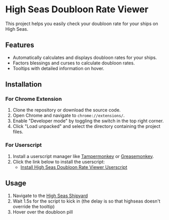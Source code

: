 # High Seas Doubloon Rate Viewer

This project helps you easily check your doubloon rate for your ships on High Seas.

## Features

- Automatically calculates and displays doubloon rates for your ships.
- Factors blessings and curses to calculate doubloon rates.
- Tooltips with detailed information on hover.

## Installation
### For Chrome Extension

1. Clone the repository or download the source code.
2. Open Chrome and navigate to `chrome://extensions/`.
3. Enable "Developer mode" by toggling the switch in the top right corner.
4. Click "Load unpacked" and select the directory containing the project files.

### For Userscript

1. Install a userscript manager like [Tampermonkey](https://www.tampermonkey.net/) or [Greasemonkey](https://www.greasespot.net/).
2. Click the link below to install the userscript:
   - [Install High Seas Doubloon Rate Viewer Userscript](userscript.user.js)

## Usage
1. Navigate to the [High Seas Shipyard](https://highseas.hackclub.com/shipyard)
2. Wait 1.5s for the script to kick in (the delay is so that highseas doesn't override the tooltip)
3. Hover over the doubloon pill